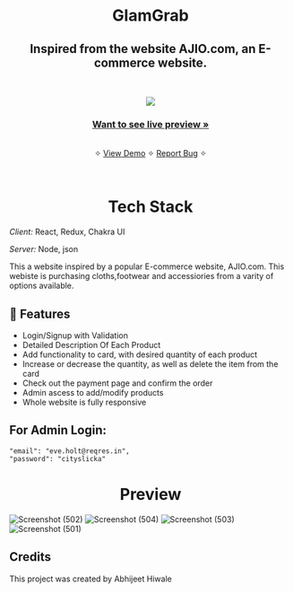 


<h1 align="center">GlamGrab</h1> 

<h2 align="center">Inspired from the website AJIO.com, an E-commerce website.</h2>    

<br />
<p align="center">
  <img src="https://user-images.githubusercontent.com/97459166/234563625-8dad38ae-838b-46b8-a5be-10789f4e9487.png">
</p>



     
    
  <h3 align="center"><a href="https://glamgrab-react.vercel.app/"><strong>Want to see live preview »</strong></a></h3>    
  <p align="center"> 
    <br />&#10023;
    <a href="https://glamgrab-react.vercel.app/">View Demo</a>   &#10023;  
    <a href="https://github.com/Abhii-07/React-ecommerce-app/issues">Report Bug</a>    &#10023;  
  </p>
<br/>

<h1 align="center">Tech Stack</h1> 

*Client:* React, Redux, Chakra UI

*Server:* Node, json

This a website inspired by a popular E-commerce website, AJIO.com. This webiste is purchasing cloths,footwear and accessiories from a varity of options available.


## 🚀 Features
- Login/Signup with Validation
- Detailed Description Of Each Product
- Add functionality to card, with desired quantity of each product
- Increase or decrease the quantity, as well as delete the item from the card
- Check out the payment page and confirm the order
- Admin ascess to add/modify products
- Whole website is fully responsive

## For Admin Login: 
    "email": "eve.holt@reqres.in",
    "password": "cityslicka"

<h1 align="center">Preview</h1> 

![Screenshot (502)](https://user-images.githubusercontent.com/97459166/234563730-e4b5f4d3-b68e-4e17-9cfe-66aa2c828b80.png)
![Screenshot (504)](https://user-images.githubusercontent.com/97459166/234563767-e9f1c75b-10bd-4a33-9fc4-80202b51d6f7.png)
![Screenshot (503)](https://user-images.githubusercontent.com/97459166/234563793-b792a394-fe8b-4d1c-84cc-9baa856b7ad9.png)
![Screenshot (501)](https://user-images.githubusercontent.com/97459166/234563844-3c8ee65b-3522-4c15-8006-e93e9b615d8f.png)


## Credits
This project was created by Abhijeet Hiwale

